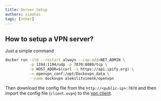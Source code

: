 ```yaml
---
title: Server Setup
authors: xiaohai
tags: [other]
---
```


## How to setup a VPN server?

Just a simple command

```bash
docker run -itd --restart always --cap-add=NET_ADMIN \
           -p 1194:1194/udp -p 7070:8080/tcp \
           -e HOST_ADDR=$(curl -s https://api.ipify.org) \
           -v openvpn_conf:/opt/Dockovpn_data \
           --name dockovpn alekslitvinenk/openvpn
```

Then download the config file from the `http://<public-ip>:7070` and then import the config file (`client.ovpn`) to the [vpn client](https://openvpn.net/vpn-client/).
